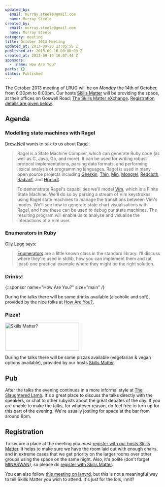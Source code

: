 ```yaml
---
updated_by:
  email: murray.steele@gmail.com
  name: Murray Steele
created_by:
  email: murray.steele@gmail.com
  name: Murray Steele
category: meeting
title: October 2013 Meeting
updated_at: 2013-09-20 13:05:55 Z
published_at: 2013-09-16 00:00:00 Z
created_at: 2013-09-16 10:07:44 Z
sponsors:
  - :name: How Are You?
parts: {}
status: Published
---
```


The October 2013 meeting of LRUG will be on *Monday* the 14th of October, from 6:30pm to 8:00pm.  Our hosts [Skills Matter](http://skillsmatter.com/) will be providing the space, at their offices on Goswell Road; [The Skills Matter eXchange](http://skillsmatter.com/location-details/design-architecture/484/96).  <a href="#oct13registration">Registration details are given below</a>.

Agenda
------

### Modelling state machines with Ragel

[Drew Neil](http://drewneil.com/) wants to talk to us about [Ragel](http://www.complang.org/ragel/):

> Ragel is a State Machine Compiler, which can generate Ruby
> code (as well as C, Java, Go, and more). It can be used for
> writing robust protocol implementations, parsing data formats,
> and performing lexical analysis of programming languages. Ragel
> is used in many open source projects including [Gherkin](https://github.com/cucumber/gherkin/blob/master/ragel/lexer_common.rl.erb),
> [Thin](https://github.com/macournoyer/thin/blob/master/ext/thin_parser/parser.rl), [Min](https://github.com/macournoyer/min/blob/master/src/min/lang/Scanner.rl),
> [Mongrel](https://github.com/mongrel/mongrel/blob/master/ext/http11/http11_parser_common.rl), [Redcloth](https://github.com/jgarber/redcloth/tree/master/ragel),
> [Radiant](https://github.com/jlong/radius/blob/master/lib/radius/parser/JavaScanner.rl), and [Hpricot](https://github.com/hpricot/hpricot/blob/master/ext/hpricot_scan/hpricot_common.rl).
>
> To demonstrate Ragel's capabilities we'll model [Vim](http://www.vim.org/), which is a
> Finite State Machine. We'll do so by parsing a stream of Vim
> keystrokes, using Ragel state machines to manage the transitions
> between Vim's modes. We'll see how to generate state chart
> visualisations with Ragel, and how these can be used to debug
> our state machines. The resulting program will enable us to
> analyse and visualise the interactions of a Vim user.

### Enumerators in Ruby

[Olly Legg](http://www.51degrees.net/) says:

> [Enumerators](http://ruby-doc.org/core-2.0.0/Enumerator.html)
> are a little known class in the standard library.
> I'll discuss where they're used in stdlib, how you can
> implement them and (at least) one practical example where
> they might be the right solution.

### Drinks!

{::sponsor name="How Are You?" size="main" /}

During the talks there will be some drinks available (alcoholic and soft), provided by the nice folks at [How Are You?](http://www.howareyou.com/).

### Pizza!

[<image src="http://assets.lrug.org/images/skills_matter_medium.png" width="240" height="90" alt="Skills Matter?" title="Skills Matter"/>](http://www.skillsmatter.com/)

During the talks there will be some pizzas available (vegetarian & vegan options available), provided by our hosts [Skills Matter](http://www.skillsmatter.com/).

Pub
---

After the talks the evening continues in a more informal style at [The Slaughtered Lamb](http://www.theslaughteredlambpub.com/).  It's a great place to discuss the talks directly with the speakers, or chat to other rubyists about the great debates of the day.  If you are unable to make the talks, for whatever reason, do feel free to turn up for this part of the evening.  We're usually jostling for space at the bar from around 8pm.

Registration <a name="oct13registration">&nbsp;</a>
---------------------------------------------------

To secure a place at the meeting you *must* [register with our hosts Skills Matter](http://skillsmatter.com/event-details/home/lrug-october-2013-meeting).  It helps to make sure we have the room laid out with enough chairs, and in extreme cases that we get priority on the larger rooms over other groups using the space on the same night.  Also, it's polite (don't forget [MINASWAN](http://oreilly.com/ruby/excerpts/ruby-learning-rails/ruby-glossary.html#I_indexterm_d1e32036)), so please do [register with Skills Matter](http://skillsmatter.com/event-details/home/lrug-october-2013-meeting).

You can also follow [this meeting on lanyrd](http://lanyrd.com/2013/lrug-october/), but this is not a meaningful way to tell Skills Matter you wish to attend.  It's just for the lols, innit?
